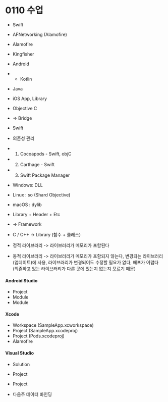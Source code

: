 # 0110 수업
* Swift 
* AFNetworking (Alamofire)
* Alamofire
* Kingfisher

* Android
* - Kotlin
* Java

* iOS App, Library
* Objective C
* => Bridge
* Swift

* 의존성 관리 
* 1. Cocoapods - Swift, objC
* 2. Carthage - Swift
* 3. Swift Package Manager

* Windows: DLL
* Linux : so (Shard Objective)
* macOS : dylib

* Library + Header + Etc
* -> Framework 

* C / C++ -> Library (함수 + 클래스)
* 정적 라이브러리 -> 라이브러리가 메모리가 포함된다
* 동적 라이브러리 -> 라이브러리가 메모리가 포함되지 않는다, 변경되는 라이브러리 (업데이트)에 사용, 라이브러리가 변경되어도 수정할 필요가 없다, 배포가 어렵다 (의존하고 있는 라이브러리가 다른 곳에 있는지 없는지 모르기 때문)

#### Android Studio 
* Project 
* Module
* Module

#### Xcode
* Workspace (SampleApp.xcworkspace)
* Project (SampleApp.xcodeproj)
* Project (Pods.xcodeproj)
* Alamofire

#### Visual Studio
* Solution
* Project
* Project

* 다음주 데이터 바인딩